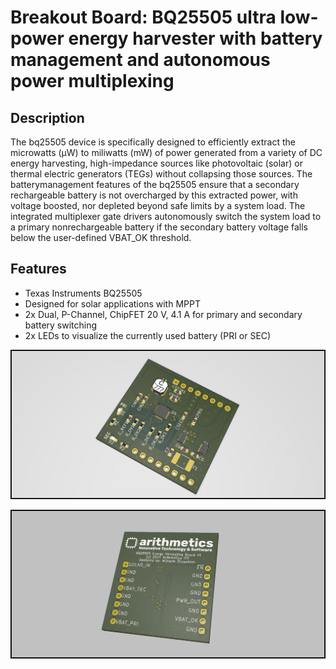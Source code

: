 # Breakout Board: BQ25505 ultra low-power energy harvester with battery management and autonomous power multiplexing
## Description

The bq25505 device is specifically designed to efficiently extract the microwatts (μW) to miliwatts (mW) of power generated from a variety of DC energy harvesting, high-impedance sources like photovoltaic (solar) or thermal electric generators (TEGs) without collapsing those sources. The batterymanagement features of the bq25505 ensure that a secondary rechargeable battery is not overcharged by this extracted power, with voltage boosted, nor depleted beyond safe limits by a system load. The
integrated multiplexer gate drivers autonomously switch the system load to a primary nonrechargeable battery if the secondary battery voltage falls below the user-defined VBAT_OK threshold.

## Features

- Texas Instruments BQ25505
- Designed for solar applications with MPPT
- 2x Dual, P-Channel, ChipFET 20 V, 4.1 A for primary and secondary battery switching
- 2x LEDs to visualize the currently used battery (PRI or SEC)

![image info](top.png)

![image info](./back.png)


